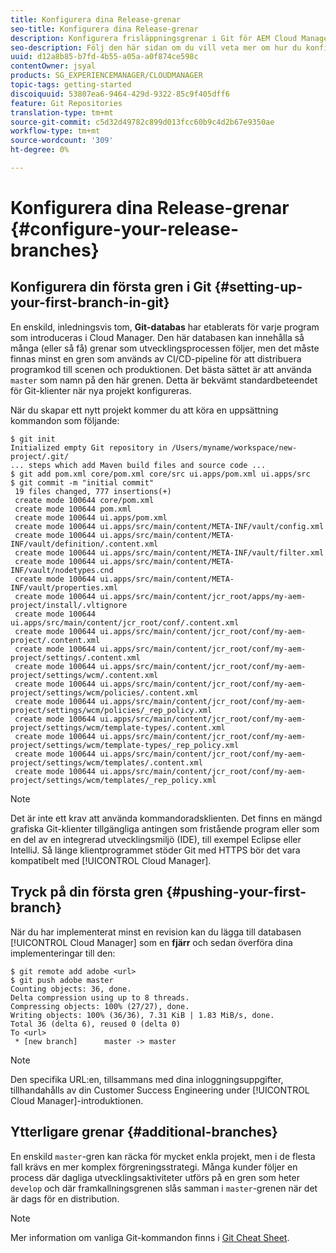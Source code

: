 ```yaml
---
title: Konfigurera dina Release-grenar
seo-title: Konfigurera dina Release-grenar
description: Konfigurera frisläppningsgrenar i Git för AEM Cloud Manager
seo-description: Följ den här sidan om du vill veta mer om hur du konfigurerar dina utgivningsgrenar i Git.
uuid: d12a8b85-b7fd-4b55-a05a-a0f874ce598c
contentOwner: jsyal
products: SG_EXPERIENCEMANAGER/CLOUDMANAGER
topic-tags: getting-started
discoiquuid: 53807ea6-9464-429d-9322-85c9f405dff6
feature: Git Repositories
translation-type: tm+mt
source-git-commit: c5d32d49782c899d013fcc60b9c4d2b67e9350ae
workflow-type: tm+mt
source-wordcount: '309'
ht-degree: 0%

---
```



# Konfigurera dina Release-grenar {#configure-your-release-branches}

## Konfigurera din första gren i Git {#setting-up-your-first-branch-in-git}

En enskild, inledningsvis tom, **Git-databas** har etablerats för varje program som introduceras i Cloud Manager. Den här databasen kan innehålla så många (eller så få) grenar som utvecklingsprocessen följer, men det måste finnas minst en gren som används av CI/CD-pipeline för att distribuera programkod till scenen och produktionen. Det bästa sättet är att använda `master` som namn på den här grenen. Detta är bekvämt standardbeteendet för Git-klienter när nya projekt konfigureras.

När du skapar ett nytt projekt kommer du att köra en uppsättning kommandon som följande:

```shell
$ git init
Initialized empty Git repository in /Users/myname/workspace/new-project/.git/
... steps which add Maven build files and source code ...
$ git add pom.xml core/pom.xml core/src ui.apps/pom.xml ui.apps/src
$ git commit -m "initial commit"
 19 files changed, 777 insertions(+)
 create mode 100644 core/pom.xml
 create mode 100644 pom.xml
 create mode 100644 ui.apps/pom.xml
 create mode 100644 ui.apps/src/main/content/META-INF/vault/config.xml
 create mode 100644 ui.apps/src/main/content/META-INF/vault/definition/.content.xml
 create mode 100644 ui.apps/src/main/content/META-INF/vault/filter.xml
 create mode 100644 ui.apps/src/main/content/META-INF/vault/nodetypes.cnd
 create mode 100644 ui.apps/src/main/content/META-INF/vault/properties.xml
 create mode 100644 ui.apps/src/main/content/jcr_root/apps/my-aem-project/install/.vltignore
 create mode 100644 ui.apps/src/main/content/jcr_root/conf/.content.xml
 create mode 100644 ui.apps/src/main/content/jcr_root/conf/my-aem-project/.content.xml
 create mode 100644 ui.apps/src/main/content/jcr_root/conf/my-aem-project/settings/.content.xml
 create mode 100644 ui.apps/src/main/content/jcr_root/conf/my-aem-project/settings/wcm/.content.xml
 create mode 100644 ui.apps/src/main/content/jcr_root/conf/my-aem-project/settings/wcm/policies/.content.xml
 create mode 100644 ui.apps/src/main/content/jcr_root/conf/my-aem-project/settings/wcm/policies/_rep_policy.xml
 create mode 100644 ui.apps/src/main/content/jcr_root/conf/my-aem-project/settings/wcm/template-types/.content.xml
 create mode 100644 ui.apps/src/main/content/jcr_root/conf/my-aem-project/settings/wcm/template-types/_rep_policy.xml
 create mode 100644 ui.apps/src/main/content/jcr_root/conf/my-aem-project/settings/wcm/templates/.content.xml
 create mode 100644 ui.apps/src/main/content/jcr_root/conf/my-aem-project/settings/wcm/templates/_rep_policy.xml
```

>[!NOTE]
>
>Det är inte ett krav att använda kommandoradsklienten. Det finns en mängd grafiska Git-klienter tillgängliga antingen som fristående program eller som en del av en integrerad utvecklingsmiljö (IDE), till exempel Eclipse eller IntelliJ. Så länge klientprogrammet stöder Git med HTTPS bör det vara kompatibelt med [!UICONTROL Cloud Manager].

## Tryck på din första gren {#pushing-your-first-branch}

När du har implementerat minst en revision kan du lägga till databasen [!UICONTROL Cloud Manager] som en **fjärr** och sedan överföra dina implementeringar till den:

```shell
$ git remote add adobe <url>
$ git push adobe master
Counting objects: 36, done.
Delta compression using up to 8 threads.
Compressing objects: 100% (27/27), done.
Writing objects: 100% (36/36), 7.31 KiB | 1.83 MiB/s, done.
Total 36 (delta 6), reused 0 (delta 0)
To <url>
 * [new branch]      master -> master
```

>[!NOTE]
>
>Den specifika URL:en, tillsammans med dina inloggningsuppgifter, tillhandahålls av din Customer Success Engineering under [!UICONTROL Cloud Manager]-introduktionen.

## Ytterligare grenar {#additional-branches}

En enskild `master`-gren kan räcka för mycket enkla projekt, men i de flesta fall krävs en mer komplex förgreningsstrategi. Många kunder följer en process där dagliga utvecklingsaktiviteter utförs på en gren som heter `develop` och där framkallningsgrenen slås samman i `master`-grenen när det är dags för en distribution.

>[!NOTE]
>
>Mer information om vanliga Git-kommandon finns i [Git Cheat Sheet](https://github.github.com/training-kit/downloads/github-git-cheat-sheet).
